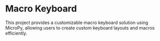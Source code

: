 # Macro Keyboard

This project provides a customizable macro keyboard solution using MicroPy, allowing users to create custom keyboard layouts and macros efficiently.

